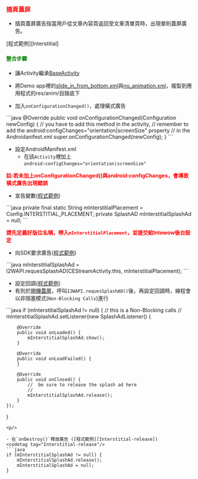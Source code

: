 ﻿<h3 id='interstitialsplash' style='color:red'>插頁蓋屏</h3>

- 插頁蓋屏廣告指當用戶從文章內容頁返回至文章清單頁時，出現單則蓋屏廣告。

<p/>
[程式範例][Interstitial]
<p/>

<h4 id='interstitialsplash-1' style='color:green'>整合步驟</h4>

- 讓Activity繼承[BaseActivity](./activity_setting)<p/>
<p/>

- 將Demo app裡的[slide_in_from_bottom.xml][slide_in_from_bottom]與[no_animation.xml][no_animation]，複製到應用程式的res/anim/目錄底下

<p/>

<p/>

- 加入`onConfigurationChanged()`，處理橫式廣告 
<codetag tag="OpenSplash-onConfigurationChanged" id="OpenSplash-onConfigurationChanged"/>
```java
@Override
public void onConfigurationChanged(Configuration newConfig) {
	//	you have to add this method in the activity,
	//	remember to add the android:configChanges="orientation|screenSize" property
	//	in the Androidanifest.xml
	super.onConfigurationChanged(newConfig);
}
```
<p/>


- 設定AndroidManifest.xml
	- 在該`Activity`裡加上`android:configChanges="orientation|screenSize"`	

<p/>
<p/>

<span style='font-weight: bold;color:red'>
註:若未加上onConfigurationChanged()與android:configChanges，會導致橫式廣告出現錯誤
<br/>

- 宣告變數([程式範例][Interstitial-init])
<codetag tag="Interstitial-init"/>
```java
private final static String mInterstitialPlacement = Config.INTERSTITIAL_PLACEMENT;
private SplashAD mInterstitialSplashAd = null;
```
<p/>

<span style='font-weight: bold;color:red'>請先定義好版位名稱，帶入`mInterstitialPlacement`，並提交給Intowow後台設定<span/>

- 向SDK要求廣告([程式範例][Interstitial-request])
<codetag tag="Interstitial-request"/>
```java
mInterstitialSplashAd = I2WAPI.requesSplashAD(CEStreamActivity.this, mInterstitialPlacement);
```
<p/>

- 設定回調([程式範例][Interstitial-setListener])
- 有別於[開機蓋屏](./opensplash)，呼叫`I2WAPI.requesSplashAD()`後，再設定回調時，線程會以非阻塞模式(`Non-Blocking Calls`)進行

<codetag tag="Interstitial-setListener"/>
```java
if (mInterstitialSplashAd != null) {
	//	this is a Non-Blocking calls
	//
	mInterstitialSplashAd.setListener(new SplashAdListener() {

		@Override
		public void onLoaded() {
			mInterstitialSplashAd.show();
		}

		@Override
		public void onLoadFailed() {
		}

		@Override
		public void onClosed() {
			//	be sure to release the splash ad here
			//
			mInterstitialSplashAd.release();
		}
	});
}
```
<p/>

- 在`onDestroy()`釋放廣告 ([程式範例][Interstitial-release])
<codetag tag="Interstitial-release"/>
```java
if (mInterstitialSplashAd != null) {
	mInterstitialSplashAd.release();
	mInterstitialSplashAd = null;
}
```
<p/>

[Interstitial-release]:https://github.com/ddad-daniel/CrystalExpressSDK-CN-Demo/tree/master/src/com/intowow/crystalexpress/cedemo/CEStreamActivity.java#L355 "CEStreamActivity.java" 
[OpenSplash-request]:https://github.com/ddad-daniel/CrystalExpressSDK-CN-Demo/tree/master/src/com/intowow/crystalexpress/cedemo/CEOpenSplashActivity.java#L56 "CEOpenSplashActivity.java" 
[Interstitial]:https://github.com/ddad-daniel/CrystalExpressSDK-CN-Demo/tree/master/src/com/intowow/crystalexpress/cedemo/CEStreamActivity.java#L325 "CEStreamActivity.java" 
[Interstitial-init]:https://github.com/ddad-daniel/CrystalExpressSDK-CN-Demo/tree/master/src/com/intowow/crystalexpress/cedemo/CEStreamActivity.java#L84 "CEStreamActivity.java" 
[Interstitial-request]:https://github.com/ddad-daniel/CrystalExpressSDK-CN-Demo/tree/master/src/com/intowow/crystalexpress/cedemo/CEStreamActivity.java#L151 "CEStreamActivity.java" 
[Interstitial-setListener]:https://github.com/ddad-daniel/CrystalExpressSDK-CN-Demo/tree/master/src/com/intowow/crystalexpress/cedemo/CEStreamActivity.java#L155 "CEStreamActivity.java" 
[slide_in_from_bottom]:https://github.com/ddad-daniel/CrystalExpressSDK-CN-Demo/blob/master/res/anim/slide_in_from_bottom.xml
[no_animation]:https://github.com/ddad-daniel/CrystalExpressSDK-CN-Demo/blob/master/res/anim/no_animation.xml
